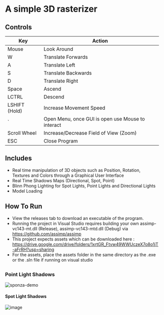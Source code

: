 # A simple 3D rasterizer
## Controls

| Key  | Action |
| ------------- | ------------- |
| Mouse  | Look Around  |
| W  | Translate Forwards  |
| A | Translate Left  |
| S | Translate Backwards  |
| D  | Translate Right  |
| Space  | Ascend  |
| LCTRL  | Descend  |
| LSHIFT (Hold)  | Increase Movement Speed |
| ` | Open Menu, once GUI is open use Mouse to interact  |
| Scroll Wheel  | Increase/Decrease Field of View (Zoom)  |
| ESC  | Close Program  |

## Includes
- Real time manipulation of 3D objects such as Position, Rotation, Textures and Colors through a Graphical User Interface
- Real Time Shadows Maps (Directional, Spot, Point)
- Blinn Phong Lighting for Spot Lights, Point Lights and Directional Lights 
- Model Loading

## How To Run

- View the releases tab to download an executable of the program. 
- Running the project in Visual Studio requires building your own assimp-vc143-mt.dll (Release), assimp-vc143-mtd.dll (Debug) via https://github.com/assimp/assimp
- This project expects assets which can be downloaded here : https://drive.google.com/drive/folders/1xrtGR_Ftvw49WWUczeX7o8o1jT-aFrRH?usp=sharing
- For the assets, place the assets folder in the same directory as the .exe or the .sln file if running on visual studio
## 

### Point Light Shadows
![sponza-demo](https://github.com/user-attachments/assets/ceccfcf2-3ba8-48a2-954a-fca7fdb37943)

#### Spot Light Shadows
![image](https://github.com/rsolis096/OpenGL-Project/assets/63280140/824838b2-cafa-46a1-b358-2600c045b7c2)




